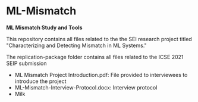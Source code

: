 # ML-Mismatch
<b>ML Mismatch Study and Tools</b>

This repository contains all files related to the the SEI research project titled "Characterizing and Detecting Mismatch in ML Systems."

The replication-package folder contains all files related to the ICSE 2021 SEIP submission

<ul>
  <li>ML Mismatch Project Introduction.pdf: File provided to interviewees to introduce the project</li>
  <li>ML-Mismatch-Interview-Protocol.docx: Interview protocol</li>
  <li>Milk</li>
</ul>
